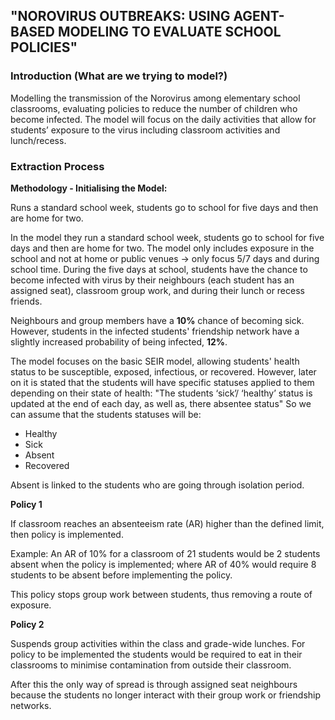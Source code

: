 ## "NOROVIRUS OUTBREAKS: USING AGENT-BASED MODELING TO EVALUATE SCHOOL POLICIES"

### Introduction (What are we trying to model?)
Modelling the transmission of the Norovirus among elementary school classrooms, evaluating policies to reduce the number of children who become infected. The model will focus on the daily activities that allow for students’ exposure to the virus including classroom activities and lunch/recess.

### Extraction Process

**Methodology - Initialising the Model:**

Runs a standard school week, students go to school for five days and then are home for two. 

In the model they run a standard school week, students go to school for five days and then are home for two. The model only includes exposure in the school and not at home or public venues -> only focus  5/7 days and during school time. During the five days at school, students have the chance to become infected with virus by their neighbours (each student has an assigned seat), classroom group work, and during their lunch or recess friends. 

Neighbours and group members have a **10%** chance of becoming sick. However, students in the infected students' friendship network have a slightly increased probability of being infected, **12%**.

The model focuses on the basic SEIR model, allowing students' health status to be susceptible, exposed, infectious, or recovered. However, later on it is stated that the students will have specific statuses applied to them depending on their state of health: 
"The students ‘sick’/ ‘healthy’ status is updated at the end of each day, as well as, there absentee status"
So we can assume that the students statuses will be:
- Healthy
- Sick
- Absent
- Recovered 

Absent is linked to the students who are going through isolation period. 

**Policy 1**

If classroom reaches an absenteeism rate (AR) higher than the defined limit, then policy is implemented. 

Example:
An AR of 10% for a classroom of 21 students would be 2 students absent when the policy is implemented; where AR of 40% would require 8 students to be absent before implementing the policy.

This policy stops group work between students, thus removing a route of exposure. 

**Policy 2**

Suspends group activities within the class and grade-wide lunches. For policy to be implemented the students would be required to eat in their classrooms to minimise contamination from outside their classroom.  

After this the only way of spread is through assigned seat neighbours because the students no longer interact with their group work or friendship networks. 



